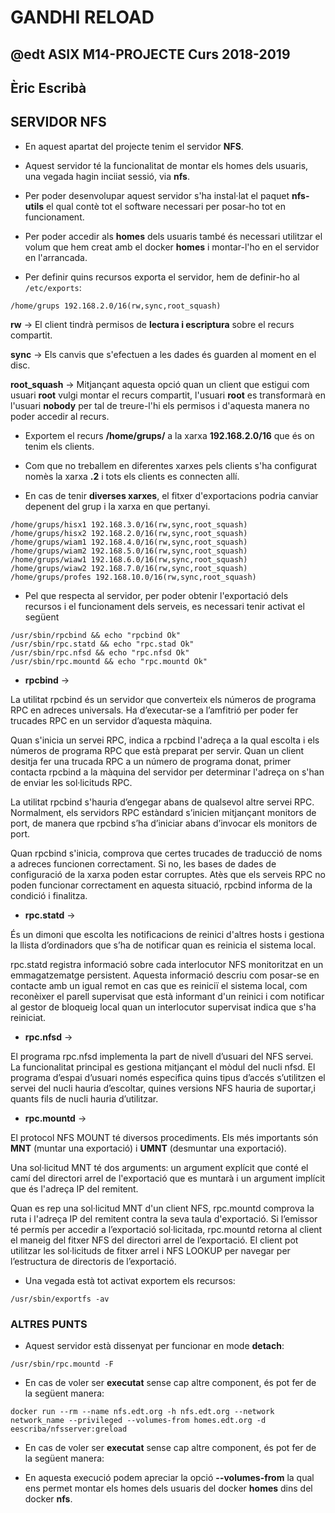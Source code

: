 # GANDHI RELOAD
## @edt ASIX M14-PROJECTE Curs 2018-2019
## Èric Escribà

## SERVIDOR NFS

* En aquest apartat del projecte tenim el servidor **NFS**. 

* Aquest servidor té la funcionalitat de montar els homes dels usuaris, una vegada hagin inciiat sessió, via **nfs**. 

* Per poder desenvolupar aquest servidor s'ha instal·lat el paquet **nfs-utils** el qual contè tot el software necessari per posar-ho tot en funcionament.

* Per poder accedir als **homes** dels usuaris també és necessari utilitzar el volum que hem creat amb el docker **homes** i montar-l'ho en el servidor en l'arrancada.

* Per definir quins recursos exporta el servidor, hem de definir-ho al `/etc/exports`:

```
/home/grups 192.168.2.0/16(rw,sync,root_squash)
```

**rw** -> El client tindrà permisos de **lectura i escriptura** sobre el recurs compartit.

**sync** -> Els canvis que s'efectuen a les dades és guarden al moment en el disc.

**root_squash** -> Mitjançant aquesta opció quan un client que estigui com usuari **root** vulgi montar el recurs compartit, l'usuari **root** es transformarà en l'usuari **nobody** per tal de treure-l'hi els permisos i d'aquesta manera no poder accedir al recurs.

* Exportem el recurs **/home/grups/** a la xarxa **192.168.2.0/16** que és on tenim els clients.

* Com que no treballem en diferentes xarxes pels clients s'ha configurat nomès la xarxa **.2** i tots els clients es connecten allí.

* En cas de tenir **diverses xarxes**, el fitxer d'exportacions podria canviar depenent del grup i la xarxa en que pertanyi.

```
/home/grups/hisx1 192.168.3.0/16(rw,sync,root_squash)
/home/grups/hisx2 192.168.2.0/16(rw,sync,root_squash)
/home/grups/wiam1 192.168.4.0/16(rw,sync,root_squash) 
/home/grups/wiam2 192.168.5.0/16(rw,sync,root_squash)
/home/grups/wiaw1 192.168.6.0/16(rw,sync,root_squash)
/home/grups/wiaw2 192.168.7.0/16(rw,sync,root_squash)
/home/grups/profes 192.168.10.0/16(rw,sync,root_squash)
```

* Pel que respecta al servidor, per poder obtenir l'exportació dels recursos i el funcionament dels serveis, es necessari tenir activat el següent

```
/usr/sbin/rpcbind && echo "rpcbind Ok"
/usr/sbin/rpc.statd && echo "rpc.stad Ok"
/usr/sbin/rpc.nfsd && echo "rpc.nfsd Ok"
/usr/sbin/rpc.mountd && echo "rpc.mountd Ok"
```

* **rpcbind** -> 

La utilitat rpcbind és un servidor que converteix els números de programa RPC en adreces universals. Ha d’executar-se a l’amfitrió per poder fer trucades RPC en un servidor d’aquesta màquina.

Quan s'inicia un servei RPC, indica a rpcbind l'adreça a la qual escolta i els números de programa RPC que està preparat per servir. Quan un client desitja fer una trucada RPC a un número de programa donat, primer contacta rpcbind a la màquina del servidor per determinar l'adreça on s'han de enviar les sol·licituds RPC.

La utilitat rpcbind s'hauria d’engegar abans de qualsevol altre servei RPC. Normalment, els servidors RPC estàndard s’inicien mitjançant monitors de port, de manera que rpcbind s’ha d’iniciar abans d’invocar els monitors de port.

Quan rpcbind s'inicia, comprova que certes trucades de traducció de noms a adreces funcionen correctament. Si no, les bases de dades de configuració de la xarxa poden estar corruptes. Atès que els serveis RPC no poden funcionar correctament en aquesta situació, rpcbind informa de la condició i finalitza.

* **rpc.statd** -> 

És un dimoni que escolta les notificacions de reinici d'altres hosts i gestiona la llista d’ordinadors que s’ha de notificar quan es reinicia el sistema local.

rpc.statd registra informació sobre cada interlocutor NFS monitoritzat en un emmagatzematge persistent. Aquesta informació descriu com posar-se en contacte amb un igual remot en cas que es reiniciï el sistema local, com reconèixer el parell supervisat que està informant d'un reinici i com notificar al gestor de bloqueig local quan un interlocutor supervisat indica que s'ha reiniciat.

* **rpc.nfsd** ->

El programa rpc.nfsd implementa la part de nivell d’usuari del NFS  servei. La funcionalitat principal es gestiona mitjançant el mòdul del nucli nfsd.
El programa d’espai d’usuari només especifica quins tipus d’accés s’utilitzen el servei del nucli hauria d’escoltar, quines versions NFS hauria de suportar,i quants fils de nucli hauria d’utilitzar.

* **rpc.mountd** ->

El protocol NFS MOUNT té diversos procediments. Els més importants són **MNT** (muntar una exportació) i **UMNT** (desmuntar una exportació).

Una sol·licitud MNT té dos arguments: un argument explícit que conté el camí del directori arrel de l'exportació que es muntarà i un argument implícit que és l'adreça IP del remitent.

Quan es rep una sol·licitud MNT d'un client NFS, rpc.mountd comprova la ruta i l'adreça IP del remitent contra la seva taula d'exportació. Si l’emissor té permís per accedir a l’exportació sol·licitada, rpc.mountd retorna al client el maneig del fitxer NFS del directori arrel de l’exportació. El client pot utilitzar les sol·licituds de fitxer arrel i NFS LOOKUP per navegar per l’estructura de directoris de l’exportació.

* Una vegada està tot activat exportem els recursos:

```
/usr/sbin/exportfs -av
```

### ALTRES PUNTS

* Aquest servidor està dissenyat per funcionar en mode **detach**:

```
/usr/sbin/rpc.mountd -F
```

* En cas de voler ser **executat** sense cap altre component, és pot fer de la següent manera:


```
docker run --rm --name nfs.edt.org -h nfs.edt.org --network network_name --privileged --volumes-from homes.edt.org -d eescriba/nfsserver:greload 
```

* En cas de voler ser **executat** sense cap altre component, és pot fer de la següent manera:


* En aquesta execució podem apreciar la opció **--volumes-from** la qual ens permet montar els homes dels usuaris del docker **homes** dins del docker **nfs**.


